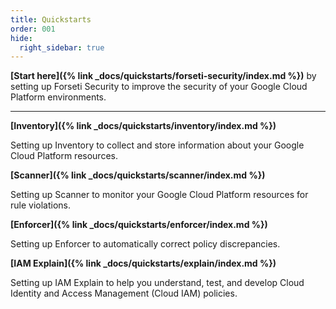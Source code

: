 ```yaml
---
title: Quickstarts 
order: 001
hide:
  right_sidebar: true
---
```

**[Start here]({% link _docs/quickstarts/forseti-security/index.md %})** by
setting up Forseti Security to improve the security of your Google Cloud
Platform environments.

---

**[Inventory]({% link _docs/quickstarts/inventory/index.md %})**

Setting up Inventory to collect and store information about your Google Cloud
Platform resources.

**[Scanner]({% link _docs/quickstarts/scanner/index.md %})**

Setting up Scanner to monitor your Google Cloud Platform resources for rule
violations.

**[Enforcer]({% link _docs/quickstarts/enforcer/index.md %})**

Setting up Enforcer to automatically correct policy discrepancies.

**[IAM Explain]({% link _docs/quickstarts/explain/index.md %})**

Setting up IAM Explain to help you understand, test, and develop Cloud Identity
and Access Management (Cloud IAM) policies.
